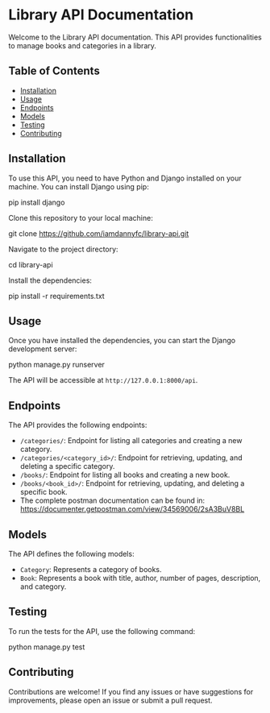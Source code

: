 # Library API Documentation

Welcome to the Library API documentation. This API provides functionalities to manage books and categories in a library.

## Table of Contents

- [Installation](#installation)
- [Usage](#usage)
- [Endpoints](#endpoints)
- [Models](#models)
- [Testing](#testing)
- [Contributing](#contributing)


## Installation

To use this API, you need to have Python and Django installed on your machine. You can install Django using pip:

pip install django


Clone this repository to your local machine:

git clone https://github.com/iamdannyfc/library-api.git


Navigate to the project directory:

cd library-api


Install the dependencies:

pip install -r requirements.txt


## Usage

Once you have installed the dependencies, you can start the Django development server:

python manage.py runserver


The API will be accessible at `http://127.0.0.1:8000/api`.

## Endpoints

The API provides the following endpoints:

- `/categories/`: Endpoint for listing all categories and creating a new category.
- `/categories/<category_id>/`: Endpoint for retrieving, updating, and deleting a specific category.
- `/books/`: Endpoint for listing all books and creating a new book.
- `/books/<book_id>/`: Endpoint for retrieving, updating, and deleting a specific book.
- The complete postman documentation can be found in:
  https://documenter.getpostman.com/view/34569006/2sA3BuV8BL
  

## Models

The API defines the following models:

- `Category`: Represents a category of books.
- `Book`: Represents a book with title, author, number of pages, description, and category.

## Testing

To run the tests for the API, use the following command:

python manage.py test


## Contributing

Contributions are welcome! If you find any issues or have suggestions for improvements, please open an issue or submit a pull request.






